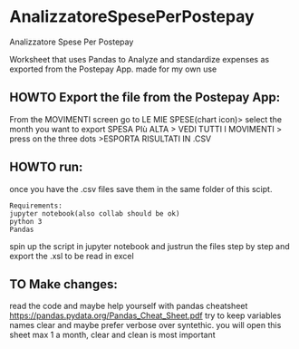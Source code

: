 # AnalizzatoreSpesePerPostepay
Analizzatore Spese Per Postepay


Worksheet that uses Pandas to Analyze and standardize expenses as exported from the Postepay App. made for my own use

## HOWTO Export the file from the Postepay App:
From the MOVIMENTI screen go to LE MIE SPESE(chart icon)> select the month you want to export SPESA PIù ALTA > VEDI TUTTI I MOVIMENTI > press on the three dots >ESPORTA RISULTATI IN .CSV

## HOWTO run:

once you have the .csv files save them in the same folder of this scipt.
~~~
Requirements:
jupyter notebook(also collab should be ok)
python 3
Pandas
~~~
spin up the script in jupyter notebook and justrun the files step by step and export the .xsl to be read in excel


## TO Make changes:

read the code and maybe help yourself with pandas cheatsheet https://pandas.pydata.org/Pandas_Cheat_Sheet.pdf 
try to keep variables names clear and maybe prefer verbose over syntethic. you will open this sheet max 1 a month, clear and clean is most important
